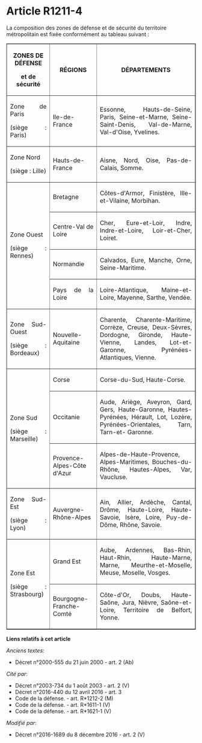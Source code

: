 # Article R1211-4

La composition des zones de défense et de sécurité du territoire métropolitain est fixée conformément au tableau suivant :

<table border="1">
  <tbody>
    <tr>
      <th>

ZONES DE DÉFENSE

et de sécurité

</th>
      <th>

RÉGIONS</th>
      <th>

DÉPARTEMENTS</th>
    </tr>
    <tr>
      <td align="justify">

Zone de Paris

(siège : Paris)

</td>
      <td align="justify">

Ile-de-France</td>
      <td align="justify">

Essonne, Hauts-de-Seine, Paris, Seine-et-Marne, Seine-Saint-Denis, Val-de-Marne, Val-d'Oise, Yvelines.</td>
    </tr>
    <tr>
      <td align="justify">

Zone Nord

(siège : Lille)

</td>
      <td align="justify">

Hauts-de-France</td>
      <td align="justify">

Aisne, Nord, Oise, Pas-de-Calais, Somme.</td>
    </tr>
    <tr>
      <td rowspan="4" align="justify">

Zone Ouest

(siège : Rennes)

</td>
      <td align="justify">

Bretagne</td>
      <td align="justify">

Côtes-d'Armor, Finistère, Ille-et-Vilaine, Morbihan.</td>
    </tr>
    <tr>
      <td align="justify">

Centre-Val de Loire</td>
      <td align="justify">

Cher, Eure-et-Loir, Indre, Indre-et-Loire, Loir-et-Cher, Loiret.</td>
    </tr>
    <tr>
      <td align="justify">

Normandie</td>
      <td align="justify">

Calvados, Eure, Manche, Orne, Seine-Maritime.</td>
    </tr>
    <tr>
      <td align="justify">

Pays de la Loire</td>
      <td align="justify">

Loire-Atlantique, Maine-et-Loire, Mayenne, Sarthe, Vendée.</td>
    </tr>
    <tr>
      <td align="justify">

Zone Sud-Ouest

(siège : Bordeaux)

</td>
      <td align="justify">

Nouvelle-Aquitaine</td>
      <td align="justify">

Charente, Charente-Maritime, Corrèze, Creuse, Deux-Sèvres, Dordogne, Gironde, Haute-Vienne, Landes, Lot-et-Garonne, Pyrénées-
Atlantiques, Vienne.</td>
    </tr>
    <tr>
      <td rowspan="3" align="justify">

Zone Sud

(siège : Marseille)

</td>
      <td align="justify">

Corse</td>
      <td align="justify">

Corse-du-Sud, Haute-Corse.</td>
    </tr>
    <tr>
      <td align="justify">

Occitanie</td>
      <td align="justify">

Aude, Ariège, Aveyron, Gard, Gers, Haute-Garonne, Hautes-Pyrénées, Hérault, Lot, Lozère, Pyrénées-Orientales, Tarn, Tarn-et-
Garonne.</td>
    </tr>
    <tr>
      <td align="justify">

Provence-Alpes-Côte d'Azur</td>
      <td align="justify">

Alpes-de-Haute-Provence, Alpes-Maritimes, Bouches-du-Rhône, Hautes-Alpes, Var, Vaucluse.</td>
    </tr>
    <tr>
      <td align="justify">

Zone Sud-Est

(siège : Lyon)

</td>
      <td align="justify">

Auvergne-Rhône-Alpes</td>
      <td align="justify">

Ain, Allier, Ardèche, Cantal, Drôme, Haute-Loire, Haute-Savoie, Isère, Loire, Puy-de-Dôme, Rhône, Savoie.</td>
    </tr>
    <tr>
      <td align="justify" rowspan="2">

Zone Est

(siège : Strasbourg)

</td>
      <td align="justify">

Grand Est</td>
      <td align="justify">

Aube, Ardennes, Bas-Rhin, Haut-Rhin, Haute-Marne, Marne, Meurthe-et-Moselle, Meuse, Moselle, Vosges.</td>
    </tr>
    <tr>
      <td align="justify">

Bourgogne-Franche-Comté</td>
      <td align="justify">

Côte-d'Or, Doubs, Haute-Saône, Jura, Nièvre, Saône-et-Loire, Territoire de Belfort, Yonne.</td>
    </tr>
  </tbody>
</table>

**Liens relatifs à cet article**

_Anciens textes_:

  - Décret n°2000-555 du 21 juin 2000 - art. 2 (Ab)

_Cité par_:

  - Décret n°2003-734 du 1 août 2003 - art. 2 (V)
  - Décret n°2016-440 du 12 avril 2016 - art. 3
  - Code de la défense. - art. R*1212-2 (M)
  - Code de la défense. - art. R*1611-1 (V)
  - Code de la défense. - art. R*1621-1 (V)

_Modifié par_:

  - Décret n°2016-1689 du 8 décembre 2016 - art. 2 (V)
